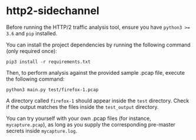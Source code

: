 # http2-sidechannel

Before running the HTTP/2 traffic analysis tool, ensure you have ``python3 >= 3.6`` and ``pip`` installed.

You can install the project dependencies by running the following command (only required once):

```
pip3 install -r requirements.txt
```

Then, to perform analysis against the provided sample .pcap file, execute the following command:

```
python3 main.py test/firefox-1.pcap
```

A directory called ``firefox-1`` should appear inside the ``test`` directory. Check if the output matches the files inside the ``test_output`` directory.

You can try yourself with your own .pcap files (for instance, ``mycapture.pcap``), as long as you supply the corresponding pre-master secrets inside ``mycapture.log``.
